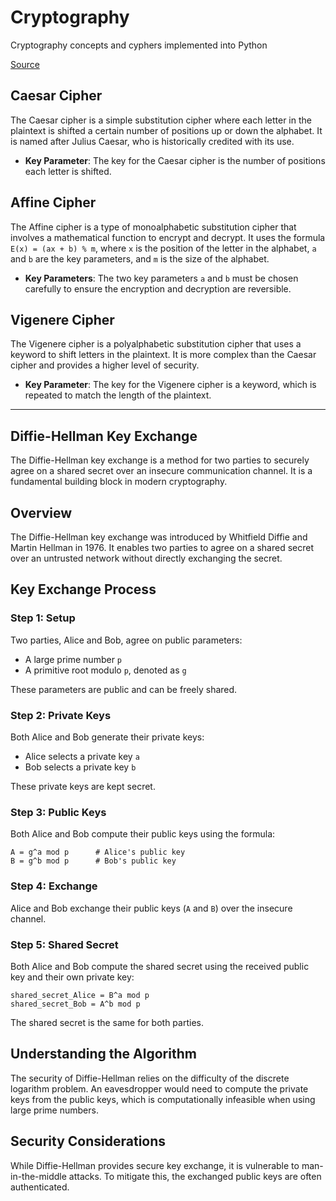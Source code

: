 # Cryptography

Cryptography concepts and cyphers implemented into Python

[Source](https://picoctf.org/learning_guides/Book-2-Cryptography.pdf)

## Caesar Cipher

The Caesar cipher is a simple substitution cipher where each letter in the plaintext is shifted a certain number of positions up or down the alphabet. It is named after Julius Caesar, who is historically credited with its use.

- **Key Parameter**: The key for the Caesar cipher is the number of positions each letter is shifted.

## Affine Cipher

The Affine cipher is a type of monoalphabetic substitution cipher that involves a mathematical function to encrypt and decrypt. It uses the formula `E(x) = (ax + b) % m`, where `x` is the position of the letter in the alphabet, `a` and `b` are the key parameters, and `m` is the size of the alphabet.

- **Key Parameters**: The two key parameters `a` and `b` must be chosen carefully to ensure the encryption and decryption are reversible.

## Vigenere Cipher

The Vigenere cipher is a polyalphabetic substitution cipher that uses a keyword to shift letters in the plaintext. It is more complex than the Caesar cipher and provides a higher level of security.

- **Key Parameter**: The key for the Vigenere cipher is a keyword, which is repeated to match the length of the plaintext.

---

## Diffie-Hellman Key Exchange

The Diffie-Hellman key exchange is a method for two parties to securely agree on a shared secret over an insecure communication channel. It is a fundamental building block in modern cryptography.

## Overview

The Diffie-Hellman key exchange was introduced by Whitfield Diffie and Martin Hellman in 1976. It enables two parties to agree on a shared secret over an untrusted network without directly exchanging the secret.

## Key Exchange Process

### Step 1: Setup

Two parties, Alice and Bob, agree on public parameters:
- A large prime number `p`
- A primitive root modulo `p`, denoted as `g`

These parameters are public and can be freely shared.

### Step 2: Private Keys

Both Alice and Bob generate their private keys:
- Alice selects a private key `a`
- Bob selects a private key `b`

These private keys are kept secret.

### Step 3: Public Keys

Both Alice and Bob compute their public keys using the formula:
```
A = g^a mod p      # Alice's public key
B = g^b mod p      # Bob's public key
```

### Step 4: Exchange

Alice and Bob exchange their public keys (`A` and `B`) over the insecure channel.

### Step 5: Shared Secret

Both Alice and Bob compute the shared secret using the received public key and their own private key:
```
shared_secret_Alice = B^a mod p
shared_secret_Bob = A^b mod p
```

The shared secret is the same for both parties.

## Understanding the Algorithm

The security of Diffie-Hellman relies on the difficulty of the discrete logarithm problem. An eavesdropper would need to compute the private keys from the public keys, which is computationally infeasible when using large prime numbers.

## Security Considerations

While Diffie-Hellman provides secure key exchange, it is vulnerable to man-in-the-middle attacks. To mitigate this, the exchanged public keys are often authenticated.
